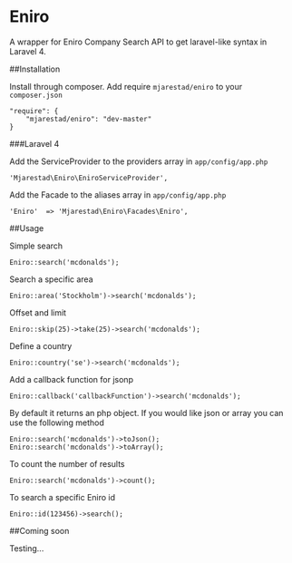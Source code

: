 Eniro
=====

A wrapper for Eniro Company Search API to get laravel-like syntax in Laravel 4.

##Installation

Install through composer. Add require `mjarestad/eniro` to your `composer.json`

    "require": {
        "mjarestad/eniro": "dev-master"
    }
    
###Laravel 4

Add the ServiceProvider to the providers array in `app/config/app.php`

    'Mjarestad\Eniro\EniroServiceProvider',
    
Add the Facade to the aliases array in `app/config/app.php`

    'Eniro'  => 'Mjarestad\Eniro\Facades\Eniro',

##Usage

Simple search

    Eniro::search('mcdonalds');

Search a specific area

    Eniro::area('Stockholm')->search('mcdonalds');

Offset and limit

    Eniro::skip(25)->take(25)->search('mcdonalds');

Define a country

    Eniro::country('se')->search('mcdonalds');

Add a callback function for jsonp

    Eniro::callback('callbackFunction')->search('mcdonalds');

By default it returns an php object. If you would like json or array you can use the following method

    Eniro::search('mcdonalds')->toJson();
    Eniro::search('mcdonalds')->toArray();

To count the number of results

    Eniro::search('mcdonalds')->count();

To search a specific Eniro id

    Eniro::id(123456)->search();

##Coming soon

Testing...